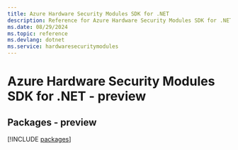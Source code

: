 ```yaml
---
title: Azure Hardware Security Modules SDK for .NET
description: Reference for Azure Hardware Security Modules SDK for .NET
ms.date: 08/29/2024
ms.topic: reference
ms.devlang: dotnet
ms.service: hardwaresecuritymodules
---
```

# Azure Hardware Security Modules SDK for .NET - preview
## Packages - preview
[!INCLUDE [packages](hardware-security-modules-index.md)]